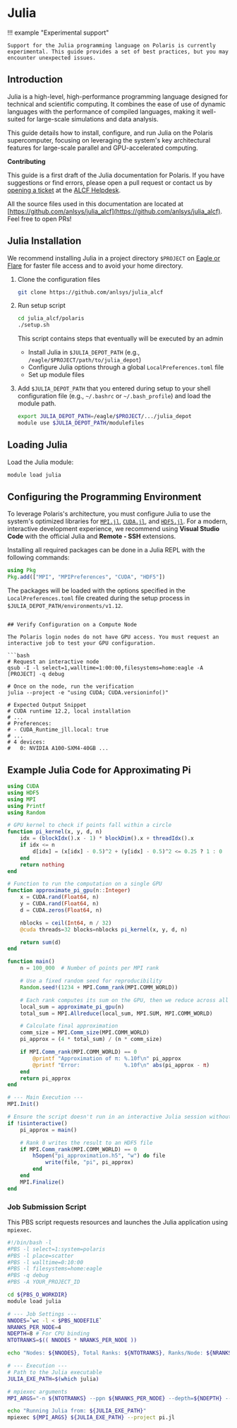 # Julia
!!! example "Experimental support"

    Support for the Julia programming language on Polaris is currently experimental. This guide provides a set of best practices, but you may encounter unexpected issues.

## Introduction
Julia is a high-level, high-performance programming language designed for technical and scientific computing. It combines the ease of use of dynamic languages with the performance of compiled languages, making it well-suited for large-scale simulations and data analysis.

This guide details how to install, configure, and run Julia on the Polaris supercomputer, focusing on leveraging the system's key architectural features for large-scale parallel and GPU-accelerated computing.

**Contributing**

This guide is a first draft of the Julia documentation for Polaris. If you have
suggestions or find errors, please open a pull request or contact us by
[opening a ticket](../../support/ticket.md) at the [ALCF Helpdesk](mailto:support@alcf.anl.gov).

All the source files used in this documentation are located at [https://github.com/anlsys/julia_alcf](https://github.com/anlsys/julia_alcf). Feel free to open PRs!

## Julia Installation

We recommend installing Julia in a project directory `$PROJECT` on [Eagle or Flare](../../data-management/filesystem-and-storage/index.md) for faster file access and to avoid your home directory.

1. Clone the configuration files
    ```bash
    git clone https://github.com/anlsys/julia_alcf
    ```
2. Run setup script
    ```bash
    cd julia_alcf/polaris
    ./setup.sh
    ```
    This script contains steps that eventually will be executed by an admin
    + Install Julia in `$JULIA_DEPOT_PATH` (e.g., `/eagle/$PROJECT/path/to/julia_depot`)
    + Configure Julia options through a global `LocalPreferences.toml` file
    + Set up module files
3. Add `$JULIA_DEPOT_PATH` that you entered during setup to your shell configuration file (e.g., `~/.bashrc` or `~/.bash_profile`) and load the module path.

    ```bash
    export JULIA_DEPOT_PATH=/eagle/$PROJECT/.../julia_depot
    module use $JULIA_DEPOT_PATH/modulefiles
    ```

## Loading Julia
Load the Julia module:
```bash
module load julia
```

## Configuring the Programming Environment
To leverage Polaris's architecture, you must configure Julia to use the system's optimized libraries for [`MPI.jl`](https://github.com/JuliaParallel/MPI.jl), [`CUDA.jl`](https://github.com/JuliaGPU/CUDA.jl), and [`HDF5.jl`](https://juliaio.github.io/HDF5.jl/stable/). For a modern, interactive development experience, we recommend using **Visual Studio Code** with the official Julia and **Remote - SSH** extensions.

Installing all required packages can be done in a Julia REPL with the following commands:
```julia
using Pkg
Pkg.add(["MPI", "MPIPreferences", "CUDA", "HDF5"])
```
The packages will be loaded with the options specified in the `LocalPreferences.toml` file created during the setup process in `$JULIA_DEPOT_PATH/environments/v1.12`.

```

## Verify Configuration on a Compute Node

The Polaris login nodes do not have GPU access. You must request an interactive job to test your GPU configuration.

```bash
# Request an interactive node
qsub -I -l select=1,walltime=1:00:00,filesystems=home:eagle -A [PROJECT] -q debug

# Once on the node, run the verification
julia --project -e "using CUDA; CUDA.versioninfo()"

# Expected Output Snippet
# CUDA runtime 12.2, local installation
# ...
# Preferences:
# - CUDA_Runtime_jll.local: true
# ...
# 4 devices:
#   0: NVIDIA A100-SXM4-40GB ...
```

## Example Julia Code for Approximating Pi

```julia linenums="1" title="pi.jl"
using CUDA
using HDF5
using MPI
using Printf
using Random

# GPU kernel to check if points fall within a circle
function pi_kernel(x, y, d, n)
    idx = (blockIdx().x - 1) * blockDim().x + threadIdx().x
    if idx <= n
        d[idx] = (x[idx] - 0.5)^2 + (y[idx] - 0.5)^2 <= 0.25 ? 1 : 0
    end
    return nothing
end

# Function to run the computation on a single GPU
function approximate_pi_gpu(n::Integer)
    x = CUDA.rand(Float64, n)
    y = CUDA.rand(Float64, n)
    d = CUDA.zeros(Float64, n)

    nblocks = ceil(Int64, n / 32)
    @cuda threads=32 blocks=nblocks pi_kernel(x, y, d, n)

    return sum(d)
end

function main()
    n = 100_000  # Number of points per MPI rank

    # Use a fixed random seed for reproducibility
    Random.seed!(1234 + MPI.Comm_rank(MPI.COMM_WORLD))

    # Each rank computes its sum on the GPU, then we reduce across all ranks
    local_sum = approximate_pi_gpu(n)
    total_sum = MPI.Allreduce(local_sum, MPI.SUM, MPI.COMM_WORLD)

    # Calculate final approximation
    comm_size = MPI.Comm_size(MPI.COMM_WORLD)
    pi_approx = (4 * total_sum) / (n * comm_size)

    if MPI.Comm_rank(MPI.COMM_WORLD) == 0
        @printf "Approximation of π: %.10f\n" pi_approx
        @printf "Error:              %.10f\n" abs(pi_approx - π)
    end
    return pi_approx
end

# --- Main Execution ---
MPI.Init()

# Ensure the script doesn't run in an interactive Julia session without MPI
if !isinteractive()
    pi_approx = main()

    # Rank 0 writes the result to an HDF5 file
    if MPI.Comm_rank(MPI.COMM_WORLD) == 0
        h5open("pi_approximation.h5", "w") do file
            write(file, "pi", pi_approx)
        end
    end
    MPI.Finalize()
end
```

### Job Submission Script

This PBS script requests resources and launches the Julia application using `mpiexec`.
```bash linenums="1" title="submit.sh"
#!/bin/bash -l
#PBS -l select=1:system=polaris
#PBS -l place=scatter
#PBS -l walltime=0:10:00
#PBS -l filesystems=home:eagle
#PBS -q debug
#PBS -A YOUR_PROJECT_ID

cd ${PBS_O_WORKDIR}
module load julia

# --- Job Settings ---
NNODES=`wc -l < $PBS_NODEFILE`
NRANKS_PER_NODE=4
NDEPTH=8 # For CPU binding
NTOTRANKS=$(( NNODES * NRANKS_PER_NODE ))

echo "Nodes: ${NNODES}, Total Ranks: ${NTOTRANKS}, Ranks/Node: ${NRANKS_PER_NODE}"

# --- Execution ---
# Path to the Julia executable
JULIA_EXE_PATH=$(which julia)

# mpiexec arguments
MPI_ARGS="-n ${NTOTRANKS} --ppn ${NRANKS_PER_NODE} --depth=${NDEPTH} --cpu-bind depth"

echo "Running Julia from: ${JULIA_EXE_PATH}"
mpiexec ${MPI_ARGS} ${JULIA_EXE_PATH} --project pi.jl
```
